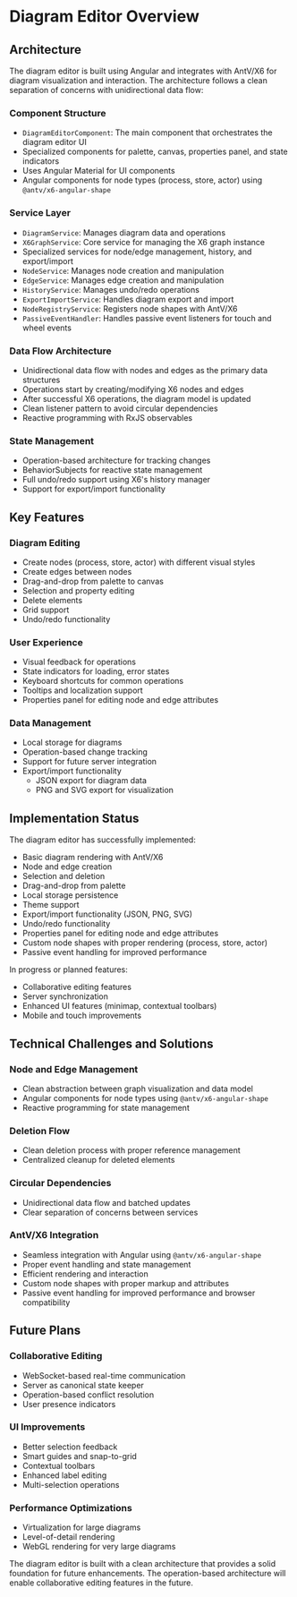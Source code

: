# Diagram Editor Overview

## Architecture

The diagram editor is built using Angular and integrates with AntV/X6 for diagram visualization and interaction. The architecture follows a clean separation of concerns with unidirectional data flow:

### Component Structure

- `DiagramEditorComponent`: The main component that orchestrates the diagram editor UI
- Specialized components for palette, canvas, properties panel, and state indicators
- Uses Angular Material for UI components
- Angular components for node types (process, store, actor) using `@antv/x6-angular-shape`

### Service Layer

- `DiagramService`: Manages diagram data and operations
- `X6GraphService`: Core service for managing the X6 graph instance
- Specialized services for node/edge management, history, and export/import
- `NodeService`: Manages node creation and manipulation
- `EdgeService`: Manages edge creation and manipulation
- `HistoryService`: Manages undo/redo operations
- `ExportImportService`: Handles diagram export and import
- `NodeRegistryService`: Registers node shapes with AntV/X6
- `PassiveEventHandler`: Handles passive event listeners for touch and wheel events

### Data Flow Architecture

- Unidirectional data flow with nodes and edges as the primary data structures
- Operations start by creating/modifying X6 nodes and edges
- After successful X6 operations, the diagram model is updated
- Clean listener pattern to avoid circular dependencies
- Reactive programming with RxJS observables

### State Management

- Operation-based architecture for tracking changes
- BehaviorSubjects for reactive state management
- Full undo/redo support using X6's history manager
- Support for export/import functionality

## Key Features

### Diagram Editing

- Create nodes (process, store, actor) with different visual styles
- Create edges between nodes
- Drag-and-drop from palette to canvas
- Selection and property editing
- Delete elements
- Grid support
- Undo/redo functionality

### User Experience

- Visual feedback for operations
- State indicators for loading, error states
- Keyboard shortcuts for common operations
- Tooltips and localization support
- Properties panel for editing node and edge attributes

### Data Management

- Local storage for diagrams
- Operation-based change tracking
- Support for future server integration
- Export/import functionality
  - JSON export for diagram data
  - PNG and SVG export for visualization

## Implementation Status

The diagram editor has successfully implemented:

- Basic diagram rendering with AntV/X6
- Node and edge creation
- Selection and deletion
- Drag-and-drop from palette
- Local storage persistence
- Theme support
- Export/import functionality (JSON, PNG, SVG)
- Undo/redo functionality
- Properties panel for editing node and edge attributes
- Custom node shapes with proper rendering (process, store, actor)
- Passive event handling for improved performance

In progress or planned features:

- Collaborative editing features
- Server synchronization
- Enhanced UI features (minimap, contextual toolbars)
- Mobile and touch improvements

## Technical Challenges and Solutions

### Node and Edge Management

- Clean abstraction between graph visualization and data model
- Angular components for node types using `@antv/x6-angular-shape`
- Reactive programming for state management

### Deletion Flow

- Clean deletion process with proper reference management
- Centralized cleanup for deleted elements

### Circular Dependencies

- Unidirectional data flow and batched updates
- Clear separation of concerns between services

### AntV/X6 Integration

- Seamless integration with Angular using `@antv/x6-angular-shape`
- Proper event handling and state management
- Efficient rendering and interaction
- Custom node shapes with proper markup and attributes
- Passive event handling for improved performance and browser compatibility

## Future Plans

### Collaborative Editing

- WebSocket-based real-time communication
- Server as canonical state keeper
- Operation-based conflict resolution
- User presence indicators

### UI Improvements

- Better selection feedback
- Smart guides and snap-to-grid
- Contextual toolbars
- Enhanced label editing
- Multi-selection operations

### Performance Optimizations

- Virtualization for large diagrams
- Level-of-detail rendering
- WebGL rendering for very large diagrams

The diagram editor is built with a clean architecture that provides a solid foundation for future enhancements. The operation-based architecture will enable collaborative editing features in the future.
